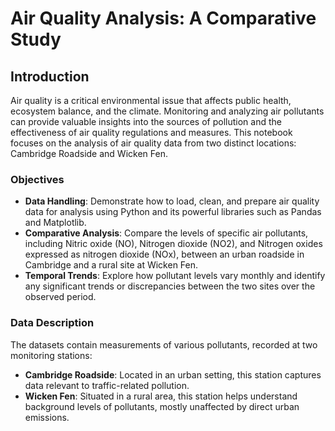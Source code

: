 # Air Quality Analysis: A Comparative Study

## Introduction

Air quality is a critical environmental issue that affects public health, ecosystem balance, and the climate. Monitoring and analyzing air pollutants can provide valuable insights into the sources of pollution and the effectiveness of air quality regulations and measures. This notebook focuses on the analysis of air quality data from two distinct locations: Cambridge Roadside and Wicken Fen.

### Objectives

- **Data Handling**: Demonstrate how to load, clean, and prepare air quality data for analysis using Python and its powerful libraries such as Pandas and Matplotlib.
- **Comparative Analysis**: Compare the levels of specific air pollutants, including Nitric oxide (NO), Nitrogen dioxide (NO2), and Nitrogen oxides expressed as nitrogen dioxide (NOx), between an urban roadside in Cambridge and a rural site at Wicken Fen.
- **Temporal Trends**: Explore how pollutant levels vary monthly and identify any significant trends or discrepancies between the two sites over the observed period.

### Data Description

The datasets contain measurements of various pollutants, recorded at two monitoring stations:
- **Cambridge Roadside**: Located in an urban setting, this station captures data relevant to traffic-related pollution.
- **Wicken Fen**: Situated in a rural area, this station helps understand background levels of pollutants, mostly unaffected by direct urban emissions.
